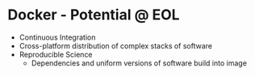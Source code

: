 # Docker - Potential @ EOL

- Continuous Integration
- Cross-platform distribution of complex stacks of software
- Reproducible Science
  - Dependencies and uniform versions of software build into image
